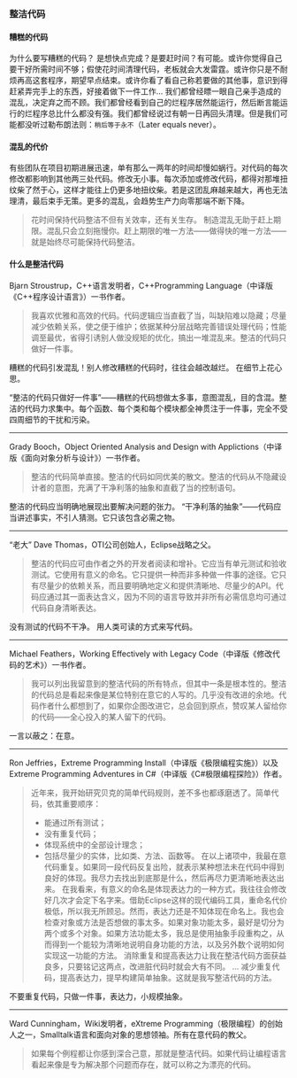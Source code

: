 ### 整洁代码
#### 糟糕的代码
为什么要写糟糕的代码？
是想快点完成？是要赶时间？有可能。或许你觉得自己要干好所需时间不够；假使花时间清理代码，老板就会大发雷霆。或许你只是不耐烦再高这套程序，期望早点结束。或许你看了看自己称若要做的其他事，意识到得赶紧弄完手上的东西，好接着做下一件工作...
我们都曾经瞟一眼自己亲手造成的混乱，决定弃之而不顾。我们都曾经看到自己的烂程序居然能运行，然后断言能运行的烂程序总比什么都没有强。我们都曾经说过有朝一日再回头清理。但是我们可能都没听过勒布朗法则：`稍后等于永不`（Later equals never）。

#### 混乱的代价
有些团队在项目初期进展迅速，单有那么一两年的时间却慢如蜗行。对代码的每次修改都影响到其他两三处代码。修改无小事。每次添加或修改代码，都得对那堆扭纹柴了然于心，这样才能往上仍更多地扭纹柴。若是这团乱麻越来越大，再也无法理清，最后束手无策。更多的混乱，会趋势生产力向零那端不断下降。

> 花时间保持代码整洁不但有关效率，还有关生存。
> 制造混乱无助于赶上期限。混乱只会立刻拖慢你。赶上期限的唯一方法——做得快的唯一方法——就是始终尽可能保持代码整洁。

#### 什么是整洁代码
Bjarn Stroustrup，C++语言发明者，C++Programming Language（中译版《C++程序设计语言》）一书作者。
> 我喜欢优雅和高效的代码。代码逻辑应当直截了当，叫缺陷难以隐藏；尽量减少依赖关系，使之便于维护；依据某种分层战略完善错误处理代码；性能调至最优，省得引诱别人做没规矩的优化，搞出一堆混乱来。整洁的代码只做好一件事。

糟糕的代码引发混乱！别人修改糟糕的代码时，往往会越改越烂。
在细节上花心思。

“整洁的代码只做好一件事”——糟糕的代码想做太多事，意图混乱，目的含混。整洁的代码力求集中。每个函数、每个类和每个模块都全神贯注于一件事，完全不受四周细节的干扰和污染。

------------------------------------------------------------------------------

Grady Booch，Object Oriented Analysis and Design with Applictions（中译版《面向对象分析与设计》）一书作者。
> 整洁的代码简单直接。整洁的代码如同优美的散文。整洁的代码从不隐藏设计者的意图，充满了干净利落的抽象和直截了当的控制语句。

整洁的代码应当明确地展现出要解决问题的张力。
“干净利落的抽象”——代码应当讲述事实，不引人猜测。它只该包含必需之物。

------------------------------------------------------------------------------

“老大” Dave Thomas，OTI公司创始人，Eclipse战略之父。
> 整洁的代码应可由作者之外的开发者阅读和增补。它应当有单元测试和验收测试。它使用有意义的命名。它只提供一种而非多种做一件事的途径。它只有尽量少的依赖关系，而且要明确地定义和提供清晰地、尽量少的API。代码应通过其一面表达含义，因为不同的语言导致并非所有必需信息均可通过代码自身清晰表达。

没有测试的代码不干净。
用人类可读的方式来写代码。

------------------------------------------------------------------------------

Michael Feathers，Working Effectively with Legacy Code（中译版《修改代码的艺术》）一书作者。
> 我可以列出我留意到的整洁代码的所有特点，但其中一条是根本性的。整洁的代码总是看起来像是某位特别在意它的人写的。几乎没有改进的余地。代码作者什么都想到了，如果你企图改进它，总会回到原点，赞叹某人留给你的代码——全心投入的某人留下的代码。

一言以蔽之：在意。

------------------------------------------------------------------------------

Ron Jeffries，Extreme Programming Install（中译版《极限编程实施》）以及Extreme Programming Adventures in C#（中译版《C#极限编程探险》）作者。
> 近年来，我开始研究贝克的简单代码规则，差不多也都琢磨透了。简单代码，依其重要顺序：
> - 能通过所有测试；
> - 没有重复代码；
> - 体现系统中的全部设计理念；
> - 包括尽量少的实体，比如类、方法、函数等。
> 在以上诸项中，我最在意代码重复。如果同一段代码反复出险，就表示某种想法未在代码中得到良好的体现。我尽力去找出到底那是什么，然后再尽力更清晰地表达出来。
> 在我看来，有意义的命名是体现表达力的一种方式，我往往会修改好几次才会定下名字来。借助Eclipse这样的现代编码工具，重命名代价极低，所以我无所顾忌。然而，表达力还是不知体现在命名上。我也会检查对象或方法是否想做的事太多。如果对象功能太多，最好是切分为两个或多个对象。如果方法功能太多，我总是使用抽象手段重构之，从而得到一个能较为清晰地说明自身功能的方法，以及另外数个说明如何实现这一功能的方法。
> 消除重复和提高表达力让我在整洁代码方面获益良多，只要铭记这两点，改进脏代码时就会大有不同。
> ...
> 减少重复代码，提高表达力，提早构建简单抽象。这就是我写整洁代码的方法。

不要重复代码，只做一件事，表达力，小规模抽象。

------------------------------------------------------------------------------

Ward Cunningham，Wiki发明者，eXtreme Programming（极限编程）的创始人之一，Smalltalk语言和面向对象的思想领袖。所有在意代码的教父。
> 如果每个例程都让你感到深合己意，那就是整洁代码。如果代码让编程语言看起来像是专为解决那个问题而存在，就可以称之为漂亮的代码。
